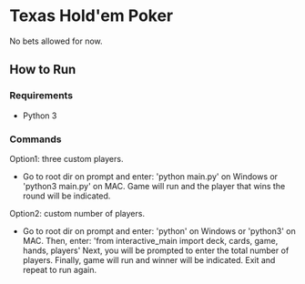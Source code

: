# Texas Hold'em Poker
No bets allowed for now.

## How to Run
### Requirements
- Python 3

### Commands
Option1: three custom players.
- Go to root dir on prompt and enter: 
'python main.py' on Windows or 
'python3 main.py' on MAC. 
Game will run and the player that wins the round will be indicated.

Option2: custom number of players.
- Go to root dir on prompt and enter: 
'python' on Windows or 
'python3' on MAC. 
Then, enter: 
'from interactive_main import deck, cards, game, hands, players' 
Next, you will be prompted to enter the total number of players. Finally, game will run and winner will be indicated. Exit and repeat to run again.